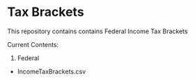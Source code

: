 # Tax Brackets
This repository contains contains Federal Income Tax Brackets

Current Contents:
1. Federal
 * IncomeTaxBrackets.csv
